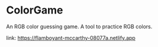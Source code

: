 # ColorGame
An RGB color guessing game. A tool to practice RGB colors.

link: https://flamboyant-mccarthy-08077a.netlify.app
